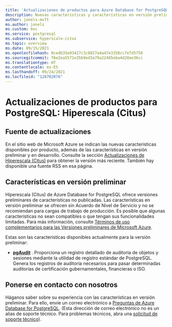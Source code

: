 ```yaml
---
title: 'Actualizaciones de productos para Azure Database for PostgreSQL: Hiperescala (Citus)'
description: Nuevas características y características en versión preliminar
author: jonels-msft
ms.author: jonels
ms.custom: mvc
ms.service: postgresql
ms.subservice: hyperscale-citus
ms.topic: overview
ms.date: 09/15/2021
ms.openlocfilehash: 0cedb35e03427c3c8827a4a47e3358cc7e7d5758
ms.sourcegitcommit: f6e2ea5571e35b9ed3a79a22485eba4d20ae36cc
ms.translationtype: HT
ms.contentlocale: es-ES
ms.lasthandoff: 09/24/2021
ms.locfileid: "128702076"
---
```

# <a name="product-updates-for-postgresql---hyperscale-citus"></a>Actualizaciones de productos para PostgreSQL: Hiperescala (Citus)

## <a name="updates-feed"></a>Fuente de actualizaciones

En el sitio web de Microsoft Azure se indican las nuevas características disponibles por producto, además de las características en versión preliminar y en desarrollo. Consulte la sección [Actualizaciones de Hiperescala (Citus)](https://azure.microsoft.com/updates/?category=databases&query=citus) para obtener la versión más reciente. También hay disponible una fuente RSS en esa página.

## <a name="features-in-preview"></a>Características en versión preliminar

Hiperescala (Citus) de Azure Database for PostgreSQL ofrece versiones preliminares de características no publicadas. Las características en versión preliminar se ofrecen sin Acuerdo de Nivel de Servicio y no se recomiendan para cargas de trabajo de producción. Es posible que algunas características no sean compatibles o que tengan sus funcionalidades limitadas.  Para más información, consulte [Términos de uso complementarios para las Versiones preliminares de Microsoft Azure](https://azure.microsoft.com/support/legal/preview-supplemental-terms/).

Estas son las características disponibles actualmente para la versión preliminar:

* **[pgAudit](concepts-hyperscale-audit.md)** . Proporciona un registro detallado de auditoría de objetos y sesiones mediante la utilidad de registro estándar de PostgreSQL. Genera los registros de auditoría necesarios para pasar determinadas auditorías de certificación gubernamentales, financieras o ISO.

## <a name="contact-us"></a>Ponerse en contacto con nosotros

Háganos saber sobre su experiencia con las características en versión preliminar. Para ello, envíe un correo electrónico a [Preguntas de Azure Database for PostgreSQL](mailto:AskAzureDBforPostgreSQL@service.microsoft.com).
(Esta dirección de correo electrónico no es un alias de soporte técnico. Para problemas técnicos, abra una [solicitud de soporte técnico](https://ms.portal.azure.com/#blade/Microsoft_Azure_Support/HelpAndSupportBlade/newsupportrequest)).
